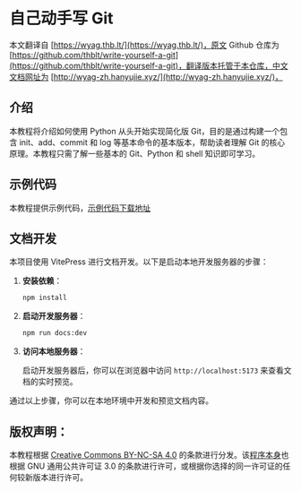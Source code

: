 ﻿---
search: false
---

# 自己动手写 Git

本文翻译自 [https://wyag.thb.lt/](https://wyag.thb.lt/)，原文 Github 仓库为 [https://github.com/thblt/write-yourself-a-git](https://github.com/thblt/write-yourself-a-git)，翻译版本托管于本仓库，中文文档网址为 [http://wyag-zh.hanyujie.xyz/](http://wyag-zh.hanyujie.xyz/)，

## 介绍

本教程将介绍如何使用 Python 从头开始实现简化版 Git，目的是通过构建一个包含 init、add、commit 和 log 等基本命令的基本版本，帮助读者理解 Git 的核心原理。本教程只需了解一些基本的 Git、Python 和 shell 知识即可学习。

## 示例代码

本教程提供示例代码，[示例代码下载地址](./wyag.zip)

## 文档开发

本项目使用 VitePress 进行文档开发。以下是启动本地开发服务器的步骤：

1. **安装依赖**：

   ```sh
   npm install
   ```

2. **启动开发服务器**：

   ```sh
   npm run docs:dev
   ```

3. **访问本地服务器**：

   启动开发服务器后，你可以在浏览器中访问 `http://localhost:5173` 来查看文档的实时预览。

通过以上步骤，你可以在本地环境中开发和预览文档内容。

## 版权声明：

本教程根据 [Creative Commons BY-NC-SA 4.0](https://creativecommons.org/licenses/by-nc-sa/4.0/) 的条款进行分发。该[程序本身](./wyag.zip)也根据 GNU 通用公共许可证 3.0 的条款进行许可，或根据你选择的同一许可证的任何较新版本进行许可。

